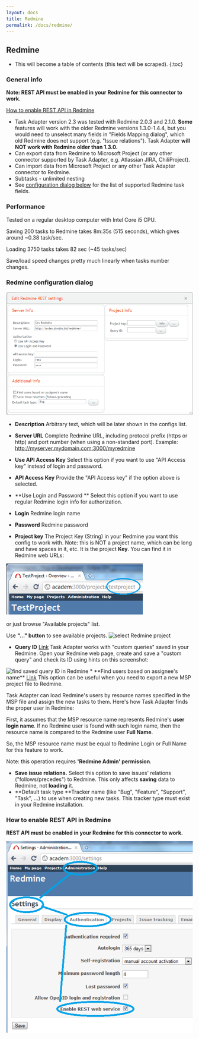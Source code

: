 ```yaml
---
layout: docs
title: Redmine
permalink: /docs/redmine/
---
```


## Redmine

* This will become a table of contents (this text will be scraped).
{:toc}

### General info

**Note: REST API must be enabled in your Redmine for this connector to work.**

<a href="#rest_api">How to enable REST API in Redmine</a>

* Task Adapter version 2.3 was tested with Redmine 2.0.3 and 2.1.0.
 **Some** features will work with the older Redmine versions 1.3.0-1.4.4, but you would need to unselect
 many fields in "Fields Mapping dialog", which old Redmine does not support (e.g. "Issue relations").
 Task Adapter **will NOT work with Redmine older than 1.3.0.**
* Can export data from Redmine to Microsoft Project (or any other connector supported by Task Adapter,
 e.g. Atlassian JIRA, ChiliProject).
* Can import data from Microsoft Project or any other Task Adapter connector to Redmine.
* Subtasks - unlimited nesting
* See <a href="#dialog">configuration dialog below</a> for the list of supported Redmine task fields.

### Performance

Tested on a regular desktop computer with Intel Core i5 CPU.

Saving 200 tasks to Redmine takes 8m:35s (515 seconds), which gives around ~0.38 task/sec.

Loading 3750 tasks takes 82 sec (~45 tasks/sec)

Save/load speed changes pretty much linearly when tasks number changes.

### Redmine configuration dialog

![Redmine configuration dialog](/images/uploads/edit_redmine4.png)

* **Description** Arbitrary text, which will be later shown in the configs list.

* **Server URL** Complete Redmine URL, including protocol prefix (https or http) and port number (when using a non-standard port).
 Example: http://myserver.mydomain.com:3000/myredmine

* **Use API Access Key** Select this option if you want to use "API Access key" instead of login and password.

* **API Access Key** Provide the "API Access key" if the option above is selected.

* **Use Login and Password ** Select this option if you want to use regular Redmine login info for authorization.

* **Login** Redmine login name

* **Password** Redmine password

* **Project key** The Project Key (String) in your Redmine you want this config to work with.
  Note: this is NOT a project name, which can be long and have spaces in it, etc.
  It is the project **Key**. You can find it in Redmine web URLs:

![Redmine project Key](/images/uploads/redmine_project_key.png)

or just browse "Available projects" list.

Use **"..." button** to see available projects.
<img src="{{ site.baseurl }}/images/uploads/select_project.png" alt="select Redmine project"/>

* **<a id="query_id" name="query_id"></a>Query ID** <a href="#query_id">Link</a>
Task Adapter works with "custom queries" saved in your Redmine.
Open your Redmine web page, create and save a "custom query" and check its ID using hints on this screenshot:

<img src="{{ site.baseurl }}/images/uploads/where_to_find_query_id_in_redmine.png" alt="find saved query ID in Redmine" />
* <a name="find_assignees"></a>**Find users based on assignee's name** <a href="#find_assignees">Link</a>
 This option can be useful when you need to export a new MSP project file to Redmine.

Task Adapter can load Redmine's users by resource names specified in the MSP file and assign the new tasks to them.
Here's how Task Adapter finds the proper user in Redmine:

First, it assumes that the MSP resource name represents Redmine's **user login name**.
If no Redmine user is found with such login name, then the resource name is compared to the Redmine user **Full Name**.

So, the MSP resource name must be equal to Redmine Login or Full Name for this feature to work.

Note: this operation requires **'Redmine Admin' permission**.
* **Save issue relations.** Select this option to save issues' relations ("follows/precedes") to Redmine.
 This only affects **saving** data to Redmine, not **loading** it.
* **Default task type **Tracker name (like "Bug", "Feature", "Support", "Task", ...) to use when creating new tasks.
This tracker type must exist in your Redmine installation.

### How to enable REST API in Redmine

**REST API must be enabled in your Redmine for this connector to work.**

![how to enable REST API in Redmine bug tracker](/images/uploads/redmine_enable_rest_api.png)

